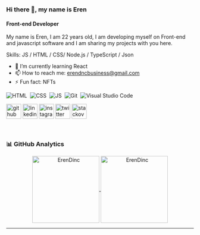 ### Hi there 👋, my name is Eren 
#### Front-end Developer
My name is Eren, I am 22 years old, I am developing myself on Front-end and javascript software and I am sharing my projects with you here.

Skills:  JS / HTML / CSS/ Node.js / TypeScript / Json

- 🌱 I’m currently learning React 
- 📫 How to reach me: erendncbusiness@gmail.com 
- ⚡ Fun fact: NFTs 

![HTML](https://img.shields.io/badge/-HTML-05122A?style=for-the-badge&logo=HTML5&logoColor=E34F26)&nbsp;
![CSS](https://img.shields.io/badge/-CSS-05122A?style=for-the-badge&logo=CSS3&logoColor=268FC9)&nbsp;
![JS](https://img.shields.io/badge/-Javascript-05122A?style=for-the-badge&logo=javascript)&nbsp;
![Git](https://img.shields.io/badge/-Git-05122A?style=for-the-badge&logo=git)&nbsp;
![Visual Studio Code](https://img.shields.io/badge/-Visual%20Studio%20Code-05122A?style=for-the-badge&logo=visual-studio-code&logoColor=007ACC)&nbsp;


[<img src='https://cdn.jsdelivr.net/npm/simple-icons@3.0.1/icons/github.svg' alt='github' height='40'>](https://github.com/https://github.com/ErenDinc)  [<img src='https://cdn.jsdelivr.net/npm/simple-icons@3.0.1/icons/linkedin.svg' alt='linkedin' height='40'>](https://www.linkedin.com/in/https://www.linkedin.com/in/eren-din%C3%A7-157400218//)  [<img src='https://cdn.jsdelivr.net/npm/simple-icons@3.0.1/icons/instagram.svg' alt='instagram' height='40'>](https://www.instagram.com/erendinc/)  [<img src='https://cdn.jsdelivr.net/npm/simple-icons@3.0.1/icons/twitter.svg' alt='twitter' height='40'>](https://twitter.com/@Eren_dncc)  [<img src='https://cdn.jsdelivr.net/npm/simple-icons@3.0.1/icons/stackoverflow.svg' alt='stackoverflow' height='40'>](https://stackoverflow.com/users/https://stackoverflow.com/users/16768955/eren-dinc)  

<br>

### 📊 GitHub Analytics  
<p align="center">
<a href="https://github.com/ErenDinc">
  <img height="180em" align="center" src="https://github-readme-stats.vercel.app/api?username=ErenDinc&show_icons=true&locale=en&theme=algolia&include_all_commits=true&count_private=true" alt="ErenDinc"/>
  <img height="180em" align="center" src="https://github-readme-stats.vercel.app/api/top-langs?username=ErenDinc&show_icons=true&locale=en&layout=compact&langs_count=8&theme=algolia" alt="ErenDinc"/>
</a>
</p>
<hr class="dotted">
